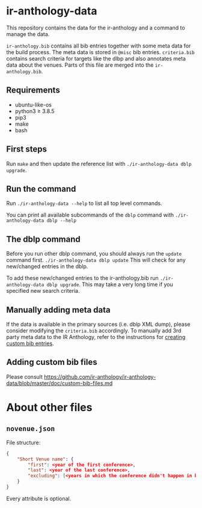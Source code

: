 # ir-anthology-data
This repository contains the data for the ir-anthology and a command to manage the data.

`ir-anthology.bib` contains all bib entries together with some meta data for the build process. The meta data is stored in `@misc` bib entries.
`criteria.bib` contains search criteria for targets like the dlbp and also annotates meta data about the venues. Parts of this file are merged into the `ir-anthology.bib`.

## Requirements
- ubuntu-like-os
- python3 ≥ 3.8.5
- pip3
- make
- bash

## First steps
Run `make` and then update the reference list with `./ir-anthology-data dblp upgrade`.

## Run the command
Run `./ir-anthology-data --help` to list all top level commands.

You can print all available subcommands of the `dblp` command with `./ir-anthology-data dblp --help`

## The dblp command
Before you run other dblp command, you should always run the `update` command first.
`./ir-anthology-data dblp update`
This will check for any new/changed entries in the dblp.

To add these new/changed entries to the ir-anthology.bib run `./ir-anthology-data dblp upgrade`. This may take a very long time if you specified new search criteria.

## Manually adding meta data
If the data is available in the primary sources (i.e. dblp XML dump), please consider modifying the `criteria.bib` accordingly. To manually add 3rd party meta data to the IR Anthology, refer to the instructions for [creating custom bib entries](./doc/custom-bib-files.md).

## Adding custom bib files
Please consult https://github.com/ir-anthology/ir-anthology-data/blob/master/doc/custom-bib-files.md



# About other files

## `novenue.json`

File structure:

```json
{
    "Short Venue name": {
        "first": <year of the first conference>,
        "last": <year of the last conference>,
        "excluding": [<years in which the conference didn't happen in between>]
    }
}
```

Every attribute is optional.